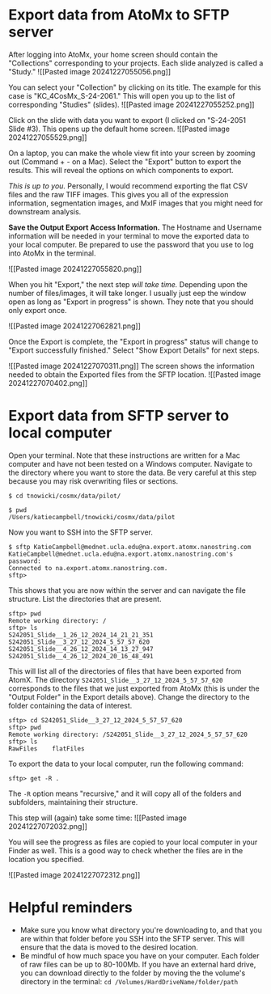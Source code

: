 # Export data from AtoMx to SFTP server
After logging into AtoMx, your home screen should contain the "Collections" corresponding to your projects. Each slide analyzed is called a "Study."
![[Pasted image 20241227055056.png]]

You can select your "Collection" by clicking on its title. The example for this case is "KC_4CosMx_S-24-2061." This will open you up to the list of corresponding "Studies" (slides).
![[Pasted image 20241227055252.png]]

Click on the slide with data you want to export (I clicked on "S-24-2051 Slide #3). This opens up the default home screen.
![[Pasted image 20241227055529.png]]

On a laptop, you can make the whole view fit into your screen by zooming out (Command + - on a Mac). Select the "Export" button to export the results. This will reveal the options on which components to export. 

*This is up to you.* Personally, I would recommend exporting the flat CSV files and the raw TIFF images. This gives you all of the expression information, segmentation images, and MxIF images that you might need for downstream analysis.

**Save the Output Export Access Information.** The Hostname and Username information will be needed in your terminal to move the exported data to your local computer. Be prepared to use the password that you use to log into AtoMx in the terminal.

![[Pasted image 20241227055820.png]]

When you hit "Export," the next step *will take time.* Depending upon the number of files/images, it will take longer. I usually just eep the window open as long as "Export in progress" is shown. They note that you should only export once.

![[Pasted image 20241227062821.png]]

Once the Export is complete, the "Export in progress" status will change to "Export successfully finished." Select "Show Export Details" for next steps.

![[Pasted image 20241227070311.png]]
The screen shows the information needed to obtain the Exported files from the SFTP location.
![[Pasted image 20241227070402.png]]
# Export data from SFTP server to local computer
Open your terminal. Note that these instructions are written for a Mac computer and have not been tested on a Windows computer. Navigate to the directory where you want to store the data. Be very careful at this step because you may risk overwriting files or sections.
```{bash}
$ cd tnowicki/cosmx/data/pilot/

$ pwd
/Users/katiecampbell/tnowicki/cosmx/data/pilot
```

Now you want to SSH into the SFTP server.
```{bash}
$ sftp KatieCampbell@mednet.ucla.edu@na.export.atomx.nanostring.com
KatieCampbell@mednet.ucla.edu@na.export.atomx.nanostring.com's password: 
Connected to na.export.atomx.nanostring.com.
sftp>
```

This shows that you are now within the server and can navigate the file structure. List the directories that are present.
```{bash}
sftp> pwd
Remote working directory: /
sftp> ls
S242051_Slide__1_26_12_2024_14_21_21_351                    S242051_Slide__3_27_12_2024_5_57_57_620                     
S242051_Slide__4_26_12_2024_14_13_27_947                    S242051_Slide__4_26_12_2024_20_16_48_491                    
```

This will list all of the directories of files that have been exported from AtomX. The directory `S242051_Slide__3_27_12_2024_5_57_57_620` corresponds to the files that we just exported from AtoMx (this is under the "Output Folder" in the Export details above). Change the directory to the folder containing the data of interest.
```{bash}
sftp> cd S242051_Slide__3_27_12_2024_5_57_57_620
sftp> pwd
Remote working directory: /S242051_Slide__3_27_12_2024_5_57_57_620
sftp> ls
RawFiles    flatFiles
```

To export the data to your local computer, run the following command:
```{bash}
sftp> get -R .
```

The `-R` option means "recursive," and it will copy all of the folders and subfolders, maintaining their structure.

This step will (again) take some time:
![[Pasted image 20241227072032.png]]

You will see the progress as files are copied to your local computer in your Finder as well. This is a good way to check whether the files are in the location you specified.

![[Pasted image 20241227072312.png]]
# Helpful reminders
* Make sure you know what directory you're downloading to, and that you are within that folder before you SSH into the SFTP server. This will ensure that the data is moved to the desired location.
* Be mindful of how much space you have on your computer. Each folder of raw files can be up to 80-100Mb. If you have an external hard drive, you can download directly to the folder by moving the the volume's directory in the terminal: `cd /Volumes/HardDriveName/folder/path`
